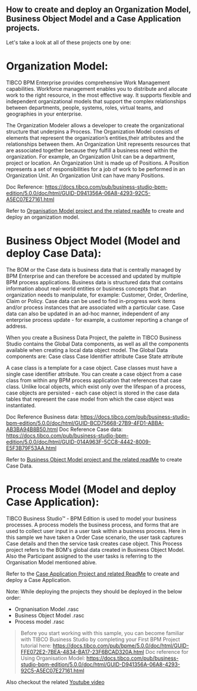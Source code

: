 ## How to create and deploy an Organization Model, Business Object Model and a Case Application projects.

Let's take a look at all of these projects one by one:

# Organization Model:

TIBCO BPM Enterprise provides comprehensive Work Management capabilities. Workforce management enables you to distribute and allocate work to the right resource, in the most effective way. 
It supports flexible and independent organizational models that support the complex relationships between departments, people, systems, roles, virtual
teams, and geographies in your enterprise.

The Organization Modeler allows a developer to create the organizational structure that underpins a Process. The Organization Model consists of elements that represent the organization’s entities,their attributes and the relationships between them.
An Organization Unit represents resources that are associated together because they fulfill a business need within the organization. For example, an Organization Unit can be a department, project or location. An Organization Unit is made up of Positions. A Position represents a set of responsibilities for a job of work to be performed in an Organization Unit. An Organization Unit can have many Positions.

Doc Reference: https://docs.tibco.com/pub/business-studio-bpm-edition/5.0.0/doc/html/GUID-D941356A-06A8-4293-92C5-A5EC07E27161.html

Refer to [Organisation Model project and the related readMe](https://github.com/TIBCOSoftware/bpme-samples/tree/master/how-to/Create%26Deploy_OrganisationModelProject) to create and deploy an organization model.


# Business Object Model (Model and deploy Case Data):

The BOM or the Case data is business data that is centrally managed by BPM Enterprise and can therefore be accessed and updated by multiple BPM process applications.
Business data is structured data that contains information about real-world entities or business concepts that an organization needs to manipulate, for example: Customer, Order, Orderline, Claim or Policy.
Case data can be used to find in-progress work items and/or process instances that are associated with a particular case. Case data can also be updated in an ad-hoc manner, independent of any enterprise process update - for example, a customer reporting a change of address.

When you create a Business Data Project, the palette in TIBCO Business Studio contains the
Global Data components, as well as all the components available when creating a local data object
model.
The Global Data components are:
Case class
Case Identifier attribute
Case State attribute

A case class is a template for a case object. Case classes must have a single case identifier attribute.
You can create a case object from a case class from within any BPM process application that references that case class.
Unlike local objects, which exist only over the lifespan of a process, case objects are persisted - each case object is stored in the case data tables that represent the case model from which the case object was instantiated.

Doc Reference Business data: https://docs.tibco.com/pub/business-studio-bpm-edition/5.0.0/doc/html/GUID-BCD75668-27B9-4FD1-ABBA-AB3BA94B8B50.html
Doc Reference Case data: https://docs.tibco.com/pub/business-studio-bpm-edition/5.0.0/doc/html/GUID-014A963F-5CC8-4442-8009-E5F3B79F53AA.html

Refer to [Business Object Model project and the related readMe](https://github.com/TIBCOSoftware/bpme-samples/tree/master/how-to/Create%26Deploy_BusinessObjectModelProject) to create Case Data.


# Process Model (Model and deploy Case Application):
TIBCO Business Studio™ - BPM Edition is used to model your business processes. A process models the business process, and forms that are used to collect user input in a user task within a business process.
Here in this sample we have taken a Order Case scenario, the user task captures Case details and then the  service task creates case object.
This Process project refers to the BOM's global data created in Business Object Model.
Also the Participant assigned to the user tasks is referring to the Organisation Model mentioned abive.

Refer to the [Case Application Project and related ReadMe](https://github.com/TIBCOSoftware/bpme-samples/tree/master/how-to/Create%26Deploy_CaseApplicationProject) to create and deploy a Case Application. 

Note: While deploying the projects they should be deployed in the below order:
- Orgnanisation Model .rasc
- Business Object Model .rasc
- Process model .rasc

>Before you start working with this sample, you can become familiar with TIBCO Business Studio by completing your First BPM Project tutorial here: https://docs.tibco.com/pub/bpme/5.0.0/doc/html/GUID-FFE072E2-7BEA-4834-BA17-23F6BCAD320A.html
Doc reference for Using Organisation Model: https://docs.tibco.com/pub/business-studio-bpm-edition/5.0.0/doc/html/GUID-D941356A-06A8-4293-92C5-A5EC07E27161.html

Also checkout the related [Youtube video](https://youtu.be/h_V1bkFs5tA)

